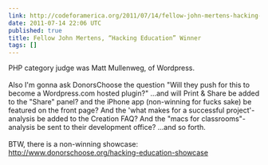 ```yaml
---
link: http://codeforamerica.org/2011/07/14/fellow-john-mertens-hacking-education-winner/
date: 2011-07-14 22:06 UTC
published: true
title: Fellow John Mertens, “Hacking Education” Winner
tags: []
---
```


PHP category judge was Matt Mullenweg, of Wordpress. <br><br>Also I'm gonna ask DonorsChoose the question "Will they push for this to become a Wordpress.com hosted plugin?" ...and will Print & Share be added to the "Share" panel? and the iPhone app (non-winning for fucks sake) be featured on the front page? And the 'what makes for a successful project'-analysis be added to the Creation FAQ? And the "macs for classrooms"-analysis be sent to their development office? ...and so forth. <br><br>BTW, there is a non-winning showcase:<br><a href="http://www.donorschoose.org/hacking-education-showcase">http://www.donorschoose.org/hacking-education-showcase</a>
